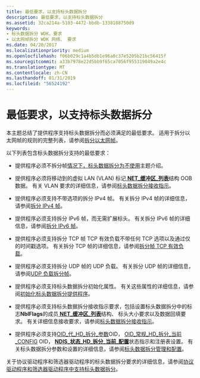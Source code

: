 ```yaml
---
title: 最低要求，以支持标头数据拆分
description: 最低要求，以支持标头数据拆分
ms.assetid: 32ca214a-5103-4472-bbdb-1338188750d9
keywords:
- 标头数据拆分 WDK，要求
- 以太网帧拆分 WDK 网络、 要求
ms.date: 04/20/2017
ms.localizationpriority: medium
ms.openlocfilehash: f06b029c1a4b5db1e96a0c37e5205b21bc56415f
ms.sourcegitcommit: a33b7978e22d5bb9f65ca7056f955319049a2e4c
ms.translationtype: MT
ms.contentlocale: zh-CN
ms.lasthandoff: 01/31/2019
ms.locfileid: "56524192"
---
```

# <a name="minimum-requirements-for-supporting-header-data-split"></a>最低要求，以支持标头数据拆分





本主题总结了提供程序支持标头数据拆分而必须满足的最低要求。 适用于拆分以太网帧的规则的完整列表，请参阅[拆分以太网帧](splitting-ethernet-frames.md)。

以下列表包含标头数据拆分支持的最低要求：

-   提供程序必须不拆分帧[情况下，标头数据拆分为不使用](cases-where-header-data-split-is-not-used.md)主题介绍。

-   提供程序必须将移动到的虚拟 LAN (VLAN) 标记[ **NET\_缓冲区\_列表**](https://msdn.microsoft.com/library/windows/hardware/ff568388)结构 OOB 数据。 有关 VLAN 要求的详细信息，请参阅[标头数据拆分接收指示](receive-indications-with-header-data-split.md)。

-   提供程序必须支持不带选项的拆分 IPv4 帧。 有关拆分 IPv4 帧的详细信息，请参阅[拆分 IPv4 帧](splitting-ipv4-frames.md)。

-   提供程序必须支持拆分 IPv6 帧，而无需扩展标头。 有关拆分 IPv6 帧的详细信息，请参阅[拆分 IPv6 帧](splitting-ipv6-frames.md)。

-   提供程序必须支持拆分 TCP 帧 TCP 有效负载不带任何 TCP 选项以及通过仅的时间戳选项。 有关拆分 TCP 帧的详细信息，请参阅[拆分帧 TCP 有效负载](splitting-frames-at-the-tcp-payload.md)。

-   提供程序必须支持拆分 UDP 帧的 UDP 负载。 有关拆分 UDP 帧的详细信息，请参阅[UDP 负载拆分帧](splitting-frames-at-the-udp-payload.md)。

-   提供程序必须支持标头数据拆分初始化属性。 有关这些属性的详细信息，请参阅[初始化标头数据拆分提供程序](initializing-a-header-data-split-provider.md)。

-   提供程序必须支持标头数据拆分接收指示要求，包括设置标头数据拆分中的标志**NblFlags**的成员[ **NET\_缓冲区\_列表**](https://msdn.microsoft.com/library/windows/hardware/ff568388)结构、 标头大小要求以及数据回填要求。 有关详细信息接收要求，请参阅[标头数据拆分接收指示](receive-indications-with-header-data-split.md)。

-   提供程序必须支持[OID\_代\_HD\_拆分\_参数](https://msdn.microsoft.com/library/windows/hardware/ff569587)OID， [OID\_常规\_HD\_拆分\_当前\_CONFIG](https://msdn.microsoft.com/library/windows/hardware/ff569586) OID， [ **NDIS\_状态\_HD\_拆分\_当前\_配置**](https://msdn.microsoft.com/library/windows/hardware/ff567370)状态指示和注册表设置。 有关标头数据拆分参数和设置的详细信息，请参阅[标头数据拆分管理和配置](header-data-split-administration-and-configuration.md)。

关于协议驱动程序和筛选器驱动程序的标头数据拆分要求的详细信息，请参阅[协议驱动程序和筛选器驱动程序中支持标头数据拆分](supporting-header-data-split-in-protocol-driver-and-filter-drivers.md)。

 

 





